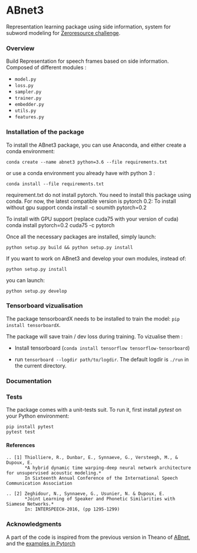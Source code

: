 # ABnet3

Representation learning package using side information, system for subword modeling for [Zeroresource challenge](http://sapience.dec.ens.fr/bootphon/2017/index.html).

### Overview

<!-- **Sense of Place** is a feeling or perception held by people about a location: some characteristics of a place can
be perceived at first sight, such as wealth or safety. Lately, there has been recent interest in predicting these
human judgments with computer vision techniques [Ordonez and Berg 2014].

The **CNN architecture with the NetVLAD** layer from [Arandjelović et al. 2016] significantly outperforms
non-learnt image representations as well as off-the-shelf CNN descriptors, and improves over the state-of-the-
art on challenging image retrieval benchmarks. The goal of this project is to transfer the CNN representation
learnt for Visual Place Recognition to predict human judgments of safety and wealth of locations. -->

Build Representation for speech frames based on side information. Composed of different modules :

* `model.py`
* `loss.py`
* `sampler.py`
* `trainer.py`
* `embedder.py`
* `utils.py`
* `features.py`

### Installation of the package

To install the ABnet3 package, you can use Anaconda, and either create a conda environment:

    conda create --name abnet3 python=3.6 --file requirements.txt

or use a conda environment you already have with python 3 :

    conda install --file requirements.txt

requirement.txt do not install pytorch. You need to install this package using conda. For now, the latest compatible version is pytorch 0.2:
To install without gpu support
    conda install -c soumith pytorch=0.2

To install with GPU support (replace cuda75 with your version of cuda)
    conda install  pytorch=0.2 cuda75 -c pytorch


Once all the necessary packages are installed, simply launch:

    python setup.py build && python setup.py install

If you want to work on ABnet3 and develop your own modules, instead of:

    python setup.py install

you can launch:

    python setup.py develop

### Tensorboard vizualisation

The package tensorboardX needs to be installed to train the model: `pip install tensorboardX`.

The package will save train / dev loss during training. To vizualise them :

- Install tensorboard (`conda install tensorflow tensorflow-tensorboard`)

- run `tensorboard --logdir path/to/logdir`.
The default logdir is `./run` in the current directory.

### Documentation

### Tests

The package comes with a unit-tests suit. To run it, first install *pytest* on your Python environment:

    pip install pytest
    pytest test
#### References

    .. [1] Thiolliere, R., Dunbar, E., Synnaeve, G., Versteegh, M., & Dupoux, E.
           *A hybrid dynamic time warping-deep neural network architecture for unsupervised acoustic modeling.*
           In Sixteenth Annual Conference of the International Speech Communication Association

    .. [2] Zeghidour, N., Synnaeve, G., Usunier, N. & Dupoux, E.
           *Joint Learning of Speaker and Phonetic Similarities with Siamese Networks.*
           In: INTERSPEECH-2016, (pp 1295-1299)



### Acknowledgments
A part of the code is inspired from the previous version in Theano of  [ABnet](https://github.com/bootphon/abnet2), and the [examples in Pytorch](https://github.com/pytorch/examples)

